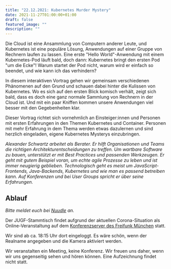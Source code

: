 ```yaml
---
title: "22.12.2021: Kubernetes Murder Mystery"
date: 2021-11-27T01:00:00+01:00
draft: false
featured_image: ""
description: ""
---
```


Die Cloud ist eine Ansammlung von Computern anderer Leute, und Kubernetes ist eine populäre Lösung, Anwendungen auf einer Gruppe von Rechnern laufen zu lassen. 
Eine erste "Hello World"-Anwendung mit einem Kubernetes-Pod läuft bald, doch dann: Kubernetes bringt den ersten Pod "um die Ecke"! Warum startet der Pod nicht, warum wird er einfach so beendet, und wie kann ich das verhindern?  

In diesem interaktiven Vortrag gehen wir gemeinsam verschiedenen Phänomenen auf den Grund und schauen dabei hinter die Kulissen von Kubernetes. Wo es sich auf den ersten Blick komisch verhält, zeigt sich bald, dass es doch eine ganz normale Sammlung von Rechnern in der Cloud ist. Und mit ein paar Kniffen kommen unsere Anwendungen viel besser mit den Gegebenheiten klar.

Dieser Vortrag richtet sich vornehmlich an Einsteiger:innen und Personen mit ersten Erfahrungen in den Themen Kubernetes und Container. Personen mit mehr Erfahrung in dem Thema werden etwas dazulernen und sind herzlich eingeladen, eigene Kubernetes Mysterys einzubringen.

_Alexander Schwartz arbeitet als Berater. Er hilft Organisationen und Teams die richtigen Architekturentscheidungen zu treffen. Um wartbare Software zu bauen, unterstützt er mit Best Practices und passenden Werkzeugen. Er geht mit gutem Beispiel voran, um echte agile Prozesse zu leben und ist immer neugierig geblieben. Technologisch geht es meist um JavaScript-Frontends, Java-Backends, Kubernetes und wie man es passend betreiben kann. Auf Konferenzen und bei User Groups spricht er über seine Erfahrungen._

## Ablauf 

_Bitte meldet euch bei [Nuudle](https://nuudel.digitalcourage.de/qHsXdfOAvtp6cxKw) an._

Der JUGF-Stammtisch findet aufgrund der aktuellen Corona-Situation als Online-Veranstaltung auf dem [Konferenzserver des Freifunk München](https://meet.ffmuc.net/jugfmeeting) statt.

Wir sind ab ca. 18:15 Uhr dort eingeloggt. Es wäre schön, wenn der Realname angegeben und die Kamera aktiviert werden.

Wir veranstalten ein Meeting, keine Konferenz. Wir freuen uns daher, wenn wir uns gegenseitig sehen und hören können.
Eine Aufzeichnung findet nicht statt.